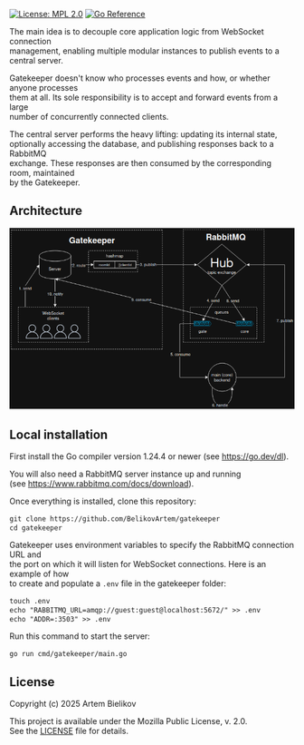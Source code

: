 [![License: MPL 2.0](https://img.shields.io/badge/License-MPL%202.0-brightgreen.svg)](https://opensource.org/licenses/MPL-2.0)
[![Go Reference](https://pkg.go.dev/badge/github.com/BelikovArtem/gatekeeper.svg)](https://pkg.go.dev/github.com/BelikovArtem/gatekeeper)

The main idea is to decouple core application logic from WebSocket connection<br/>
management, enabling multiple modular instances to publish events to a central server.

Gatekeeper doesn't know who processes events and how, or whether anyone processes<br/>
them at all. Its sole responsibility is to accept and forward events from a large<br/>
number of concurrently connected clients.

The central server performs the heavy lifting: updating its internal state,<br/>
optionally accessing the database, and publishing responses back to a RabbitMQ<br/>
exchange.  These responses are then consumed by the corresponding room, maintained<br/>
by the Gatekeeper.

## Architecture

![Architecture](./doc/arch.png)

## Local installation

First install the Go compiler version 1.24.4 or newer (see https://go.dev/dl).

You will also need a RabbitMQ server instance up and running <br/>
(see https://www.rabbitmq.com/docs/download).

Once everything is installed, clone this repository:

```
git clone https://github.com/BelikovArtem/gatekeeper
cd gatekeeper
```

Gatekeeper uses environment variables to specify the RabbitMQ connection URL and<br/>
the port on which it will listen for WebSocket connections. Here is an example of how<br/>
to create and populate a `.env` file in the gatekeeper folder:

```
touch .env
echo "RABBITMQ_URL=amqp://guest:guest@localhost:5672/" >> .env
echo "ADDR=:3503" >> .env
```

Run this command to start the server:

```
go run cmd/gatekeeper/main.go
```

## License

Copyright (c) 2025 Artem Bielikov

This project is available under the Mozilla Public License, v. 2.0.<br/>
See the [LICENSE](LICENSE) file for details.